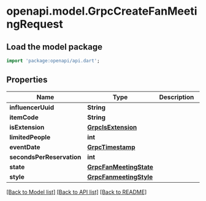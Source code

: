 # openapi.model.GrpcCreateFanMeetingRequest

## Load the model package
```dart
import 'package:openapi/api.dart';
```

## Properties
Name | Type | Description | Notes
------------ | ------------- | ------------- | -------------
**influencerUuid** | **String** |  | [optional] 
**itemCode** | **String** |  | [optional] 
**isExtension** | [**GrpcIsExtension**](GrpcIsExtension.md) |  | [optional] 
**limitedPeople** | **int** |  | [optional] 
**eventDate** | [**GrpcTimestamp**](GrpcTimestamp.md) |  | [optional] 
**secondsPerReservation** | **int** |  | [optional] 
**state** | [**GrpcFanMeetingState**](GrpcFanMeetingState.md) |  | [optional] 
**style** | [**GrpcFanmeetingStyle**](GrpcFanmeetingStyle.md) |  | [optional] 

[[Back to Model list]](../README.md#documentation-for-models) [[Back to API list]](../README.md#documentation-for-api-endpoints) [[Back to README]](../README.md)


